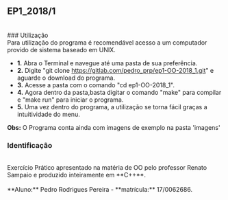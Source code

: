 ## EP1_2018/1
<br/>
### Utilização
<br/>
Para utilização do programa é recomendável acesso a um computador provido de sistema baseado em UNIX.<br/>

* **1.** Abra o Terminal e navegue até uma pasta de sua preferência.<br/>
* **2.** Digite "git clone https://gitlab.com/pedro_prp/ep1-OO-2018_1.git" e aguarde o download do programa.<br/>
* **3.** Acesse a pasta com o comando "cd ep1-OO-2018_1".<br/>
* **4.** Agora dentro da pasta,basta digitar o comando "make" para compilar e "make run" para iniciar o programa.<br/>
* **5.** Uma vez dentro do programa, a utilização se torna fácil graças a intuitividade do menu.<br/>

**Obs:** O Programa conta ainda com imagens de exemplo na pasta 'imagens'<br/>

### Identificação
<br/>
Exercício Prático apresentado na matéria de OO pelo professor Renato Sampaio e produzido inteiramente em **C++**.<br/>
<br/>**Aluno:** Pedro Rodrigues Pereira - **matrícula:** 17/0062686.<br/>
